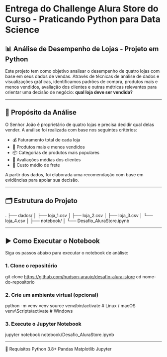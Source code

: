 # Entrega do Challenge Alura Store do Curso - Praticando Python para Data Science

## 📊 Análise de Desempenho de Lojas - Projeto em Python

Este projeto tem como objetivo analisar o desempenho de quatro lojas com base em seus dados de vendas. Através de técnicas de análise de dados e visualizações gráficas, identificamos padrões de compra, produtos mais e menos vendidos, avaliação dos clientes e outras métricas relevantes para orientar uma decisão de negócio: **qual loja deve ser vendida?**

---

## 🎯 Propósito da Análise

O Senhor João é proprietário de quatro lojas e precisa decidir qual delas vender. A análise foi realizada com base nos seguintes critérios:

- 💰 Faturamento total de cada loja  
- 🛒 Produtos mais e menos vendidos  
- 📦 Categorias de produtos mais populares  
- 🌟 Avaliações médias dos clientes  
- 🚚 Custo médio de frete  

A partir dos dados, foi elaborada uma recomendação com base em evidências para apoiar sua decisão.

---

## 🗂️ Estrutura do Projeto
.
├── dados/
│   ├── loja_1.csv
│   ├── loja_2.csv
│   ├── loja_3.csv
│   └── loja_4.csv
│
├── notebook/
│   └── Desafio_AluraStore.ipynb

---

## ▶️ Como Executar o Notebook

Siga os passos abaixo para executar o notebook de análise:

### 1. Clone o repositório
git clone https://github.com/hudson-araujo/desafio-alura-store
cd nome-do-repositorio
### 2. Crie um ambiente virtual (opcional)
python -m venv venv
source venv/bin/activate        # Linux / macOS
venv\Scripts\activate           # Windows
### 3. Execute o Jupyter Notebook
jupyter notebook notebook/Desafio_AluraStore.ipynb

---

📌 Requisitos
Python 3.8+
Pandas
Matplotlib
Jupyter
